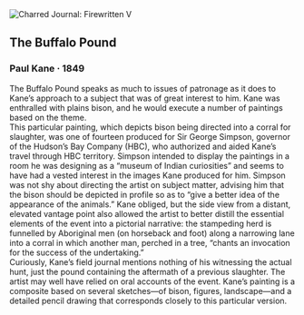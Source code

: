 <div class="artwork-of-the-day">
  <div class="container">
    <div class="img-wrapper">
      <img
        src="https://uploads3.wikiart.org/images/paul-kane/the-buffalo-pound-1849.jpg!Large.jpg"
        alt="Charred Journal: Firewritten V" />
    </div>
    <div class="artwork-detail">
      <div class="artwork-origin"> 
        <h2 class="artwork-name">The Buffalo Pound</h2>
        <h3 class="artist">
          Paul Kane
                    ·  1849
        </h3>
      </div>
      <p class="description">
        <span class="artwork-description-text ng-binding" ng-bind-html="viewModel.ArtworkOfTheDay.Description | unsafe">The Buffalo Pound speaks as much to issues of patronage as it does to Kane’s approach to a subject that was of great interest to him. Kane was enthralled with plains bison, and he would execute a number of paintings based on the theme.
<br>          This particular painting, which depicts bison being directed into a corral for slaughter, was one of fourteen produced for Sir George Simpson, governor of the Hudson’s Bay Company (HBC), who authorized and aided Kane’s travel through HBC territory. Simpson intended to display the paintings in a room he was designing as a “museum of Indian curiosities”  and seems to have had a vested interest in the images Kane produced for him. Simpson was not shy about directing the artist on subject matter, advising him that the bison should be depicted in profile so as to “give a better idea of the appearance of the animals.”  Kane obliged, but the side view from a distant, elevated vantage point also allowed the artist to better distill the essential elements of the event into a pictorial narrative: the stampeding herd is funnelled by Aboriginal men (on horseback and foot) along a narrowing lane into a corral in which another man, perched in a tree, “chants an invocation for the success of the undertaking.”
<br>          Curiously, Kane’s field journal mentions nothing of his witnessing the actual hunt, just the pound containing the aftermath of a previous slaughter. The artist may well have relied on oral accounts of the event. Kane’s painting is a composite based on several sketches—of bison, figures, landscape—and a detailed pencil drawing that corresponds closely to this particular version.</span>
                        <div class="text-shadow-container" ng-show="showShadow" style=""></div>
      </p>
    </div>
  </div>

</div>
